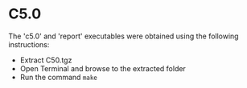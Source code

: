 # C5.0

The 'c5.0' and 'report' executables were obtained using the following instructions:

- Extract C50.tgz
- Open Terminal and browse to the extracted folder
- Run the command `make`
